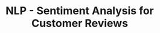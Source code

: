 ---
title: "NLP - Sentiment Analysis for Customer Reviews"
description: "Sentiment Analysis for Customer Reviews"
dateString: July 2019 - Dec 2019
draft: false
tags: ["NLP", "Sentiment Analysis", "streamlit", "project"]
showToc: false
weight: 211
cover:
    # image: "projects/sample-proj/cover.jpg"
--- 